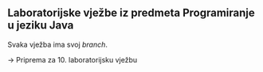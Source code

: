 ## Laboratorijske vježbe iz predmeta Programiranje u jeziku Java

Svaka vježba ima svoj _branch_.

-> Priprema za 10. laboratorijsku vježbu